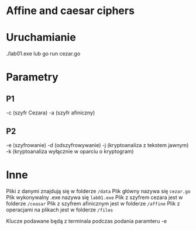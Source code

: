 # Affine and caesar ciphers

# Uruchamianie

./lab01.exe <p1> <p2> lub go run cezar.go <p1> <p2>

# Parametry

## P1

-c (szyfr Cezara)
-a (szyfr afiniczny)

## P2

-e (szyfrowanie)
-d (odszyfrowywanie)
-j (kryptoanaliza z tekstem jawnym)
-k (kryptoanaliza wyłącznie w oparciu o kryptogram)

# Inne

Pliki z danymi znajdują się w folderze `/data`
Plik główny nazywa się `cezar.go`
Plik wykonywalny .exe nazywa się `lab01.exe`
Plik z szyfrem cezara jest w folderze `/ceasar`
Plik z szyfrem afinicznym jest w folderze `/affine`
Plik z operacjami na plikach jest w folderze `/files`

Klucze podawane będą z terminala podczas podania paramteru -e

